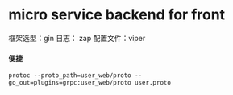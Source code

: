 



# micro service  backend for front 


框架选型：gin
日志： zap
配置文件：viper 




#### 便捷
```shell script
protoc --proto_path=user_web/proto --go_out=plugins=grpc:user_web/proto user.proto
```
